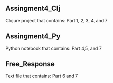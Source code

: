 ## Assingment4_Clj
Clojure project that contains: Part 1, 2, 3, 4, and 7
## Assingment4_Py
Python notebook that contains: Part 4,5, and 7
## Free_Response
Text file that contains: Part 6 and 7
